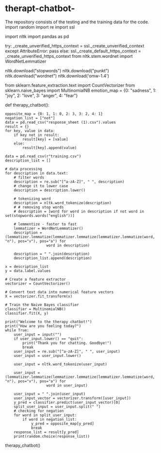 # therapt-chatbot-
The repository consists of the testing and the training data for the code.
import random
import re
import ssl

import nltk
import pandas as pd

try:
    _create_unverified_https_context = ssl._create_unverified_context
except AttributeError:
    pass
else:
    ssl._create_default_https_context = _create_unverified_https_context
from nltk.stem.wordnet import WordNetLemmatizer

nltk.download("stopwords")
nltk.download("punkt")
nltk.download("wordnet")
nltk.download('omw-1.4')


from sklearn.feature_extraction.text import CountVectorizer
from sklearn.naive_bayes import MultinomialNB
emotion_map = {0: "sadness", 1: "joy", 2: "love", 3: "anger", 4: "fear"}

def therapy_chatbot():

    opposite_map = {0: 1, 1: 0, 2: 3, 3: 2, 4: 1}
    negation_list = ["not"]
    data = pd.read_csv("response_sheet (1).csv").values
    result = {}
    for key, value in data:
        if key not in result:
            result[key] = [value]
        else:
            result[key].append(value)

    data = pd.read_csv(r"training.csv")
    description_list = []

    # data processing
    for description in data.text:
        # filter words
        description = re.sub("[^a-zA-Z]", " ", description)
        # change it to lower case
        description = description.lower()

        # tokenizing word
        description = nltk.word_tokenize(description)
        # # removing stop words
        # description = [word for word in description if not word in set(stopwords.words("english"))]

        # lemmentize - faster to fast
        lemmatizer = WordNetLemmatizer()
        description = (lemmatizer.lemmatize(lemmatizer.lemmatize(lemmatizer.lemmatize(word, "n"), pos="v"), pos="a") for
                       word in description)

        description = " ".join(description)
        description_list.append(description)

    x = description_list
    y = data.label.values

    # Create a feature extractor
    vectorizer = CountVectorizer()

    # Convert text data into numerical feature vectors
    X = vectorizer.fit_transform(x)

    # Train the Naive Bayes classifier
    classifier = MultinomialNB()
    classifier.fit(X, y)

    print("Welcome to the therapy chatbot!")
    print("How are you feeling today?")
    while True:
        user_input = input("")
        if user_input.lower() == "quit":
            print("Thank you for chatting. Goodbye!")
            break
        user_input = re.sub("[^a-zA-Z]", " ", user_input)
        user_input = user_input.lower()

        user_input = nltk.word_tokenize(user_input)

        user_input = (lemmatizer.lemmatize(lemmatizer.lemmatize(lemmatizer.lemmatize(word, "n"), pos="v"), pos="a") for
                       word in user_input)

        user_input = " ".join(user_input)
        user_input_vector = vectorizer.transform([user_input])
        y_pred = classifier.predict(user_input_vector)[0]
        split_user_input = user_input.split(" ")
        # checking for negation
        for word in split_user_input:
            if word in negation_list:
                y_pred = opposite_map[y_pred]
                break
        response_list = result[y_pred]
        print(random.choice(response_list))

therapy_chatbot()
